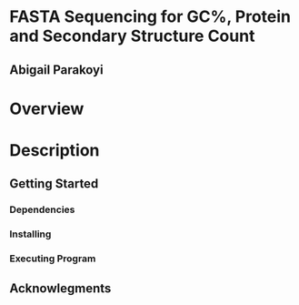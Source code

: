 # FASTA Sequencing for GC%, Protein and Secondary Structure Count
## Abigail Parakoyi 

# Overview 

# Description

## Getting Started
### Dependencies 

### Installing 

### Executing Program 

## Acknowlegments
